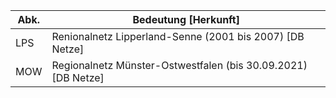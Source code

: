  Abk. | Bedeutung [Herkunft]
------|---------------------
LPS   | Renionalnetz Lipperland-Senne (2001 bis 2007) [DB Netze]
MOW   | Regionalnetz Münster-Ostwestfalen (bis 30.09.2021) [DB Netze]
